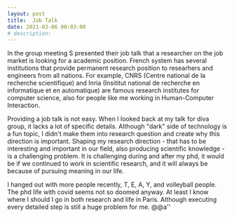 ```yaml
---
layout: post
title:  Job Talk
date: 2021-03-06 00:03:00
# description: 
---
```


In the group meeting S presented their job talk that a researcher on the job market is looking for a academic position. French system has several institutions that provide permanent research position to researhers and engineers from all nations. For example, CNRS (Centre national de la recherche scientifique) and Inria (Insititut national de recherche en informatique et en automatique) are famous research institutes for computer science, also for people like me working in Human-Computer Interaction.

Providing a job talk is not easy. When I looked back at my talk for diva group, it lacks a lot of specific details. Although "dark" side of technology is a fun topic, I didn't make them into research question and create why this direction is important. Shaping my research direction - that has to be interesting and important in our field, also producing scientific knowledge - is a challenging problem. It is challenging during and after my phd, it would be if we continued to work in scientific research, and it will always be because of pursuing meaning in our life.

I hanged out with more people recently, T, E, A, Y, and volleyball people. The phd life with covid seems not so doomed anyway. At least I know where I should I go in both research and life in Paris. Although executing every detailed step is still a huge problem for me. @@a''
